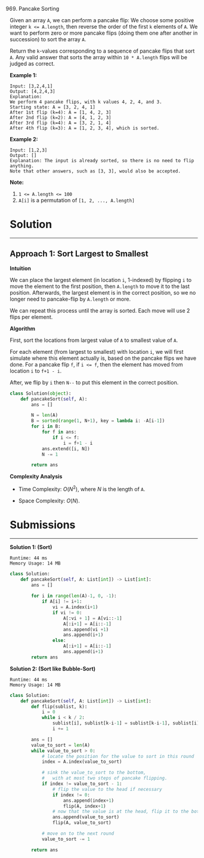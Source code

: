969. Pancake Sorting

Given an array `A`, we can perform a pancake flip: We choose some positive integer `k <= A.length`, then reverse the order of the first `k` elements of `A`.  We want to perform zero or more pancake flips (doing them one after another in succession) to sort the array `A`.

Return the `k`-values corresponding to a sequence of pancake flips that sort `A`.  Any valid answer that sorts the array within `10 * A.length` flips will be judged as correct.

**Example 1:**
```
Input: [3,2,4,1]
Output: [4,2,4,3]
Explanation: 
We perform 4 pancake flips, with k values 4, 2, 4, and 3.
Starting state: A = [3, 2, 4, 1]
After 1st flip (k=4): A = [1, 4, 2, 3]
After 2nd flip (k=2): A = [4, 1, 2, 3]
After 3rd flip (k=4): A = [3, 2, 1, 4]
After 4th flip (k=3): A = [1, 2, 3, 4], which is sorted. 
```

**Example 2:**
```
Input: [1,2,3]
Output: []
Explanation: The input is already sorted, so there is no need to flip anything.
Note that other answers, such as [3, 3], would also be accepted.
``` 

**Note:**

1. `1 <= A.length <= 100`
1. `A[i]` is a permutation of `[1, 2, ..., A.length]`

# Solution
---
## Approach 1: Sort Largest to Smallest
**Intuition**

We can place the largest element (in location `i`, 1-indexed) by flipping `i` to move the element to the first position, then `A.length` to move it to the last position. Afterwards, the largest element is in the correct position, so we no longer need to pancake-flip by `A.length` or more.

We can repeat this process until the array is sorted. Each move will use 2 flips per element.

**Algorithm**

First, sort the locations from largest value of `A` to smallest value of `A`.

For each element (from largest to smallest) with location `i`, we will first simulate where this element actually is, based on the pancake flips we have done. For a pancake flip `f`, if `i <= f`, then the element has moved from location `i` to `f+1 - i`.

After, we flip by `i` then `N--` to put this element in the correct position.

```python
class Solution(object):
    def pancakeSort(self, A):
        ans = []

        N = len(A)
        B = sorted(range(1, N+1), key = lambda i: -A[i-1])
        for i in B:
            for f in ans:
                if i <= f:
                    i = f+1 - i
            ans.extend([i, N])
            N -= 1

        return ans
```
**Complexity Analysis**

* Time Complexity: $O(N^2)$, where $N$ is the length of `A`.

* Space Complexity: $O(N)$.

# Submissions
---
**Solution 1: (Sort)**
```
Runtime: 44 ms
Memory Usage: 14 MB
```
```python
class Solution:
    def pancakeSort(self, A: List[int]) -> List[int]:
        ans = []
        
        for i in range(len(A)-1, 0, -1):
            if A[i] != i+1:
                vi = A.index(i+1)
                if vi != 0:
                    A[:vi + 1] = A[vi::-1]
                    A[:i+1] = A[i::-1]
                    ans.append(vi +1)
                    ans.append(i+1)
                else:
                    A[:i+1] = A[i::-1]
                    ans.append(i+1)
        return ans
```

**Solution 2: (Sort like Bubble-Sort)**
```
Runtime: 44 ms
Memory Usage: 14 MB
```
```python
class Solution:
    def pancakeSort(self, A: List[int]) -> List[int]:
        def flip(sublist, k):
            i = 0
            while i < k / 2:
                sublist[i], sublist[k-i-1] = sublist[k-i-1], sublist[i]
                i += 1

        ans = []
        value_to_sort = len(A)
        while value_to_sort > 0:
            # locate the position for the value to sort in this round
            index = A.index(value_to_sort)

            # sink the value_to_sort to the bottom,
            #   with at most two steps of pancake flipping.
            if index != value_to_sort - 1:
                # flip the value to the head if necessary
                if index != 0:
                    ans.append(index+1)
                    flip(A, index+1)
                # now that the value is at the head, flip it to the bottom
                ans.append(value_to_sort)
                flip(A, value_to_sort)

            # move on to the next round
            value_to_sort -= 1

        return ans
```